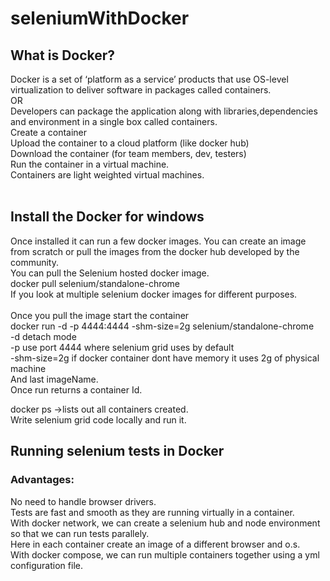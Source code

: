 # seleniumWithDocker </br>
## What is Docker? </br>
Docker is a set of ‘platform as a service’ products that use OS-level virtualization to deliver software in packages called containers. </br>
OR </br>
Developers can package the application along with libraries,dependencies and environment in a single box called containers. </br>
Create a container </br>
Upload the container to a cloud platform (like docker hub) </br>
Download the container (for team members, dev, testers) </br>
Run the container in a virtual machine. </br>
Containers are light weighted virtual machines. </br>
</br>
## Install the Docker for windows </br>
Once installed it can run a few docker images. You can create an image from scratch or pull the images from the docker hub developed by the community. </br>
You can pull the Selenium hosted docker image. </br>
docker pull selenium/standalone-chrome </br>
If you look at multiple selenium docker images for different purposes. </br>
</br>
Once you pull the image start the container </br>
docker run -d -p 4444:4444 -shm-size=2g selenium/standalone-chrome </br>
-d detach mode </br> 
-p use port 4444 where selenium grid uses by default </br>
-shm-size=2g if docker container dont have memory it uses 2g of physical machine </br>
And last imageName. </br>
Once run returns a container Id. </br>

docker ps →lists out all containers created. </br>
Write selenium grid code locally and run it. </br>

## Running selenium tests in Docker </br>
### Advantages:</br>
No need to handle browser drivers. </br>
Tests are fast and smooth as they are running virtually in a container. </br>
With docker network, we can create a selenium hub and node environment so that we can run tests parallely. </br>
Here in each container create an image of a different browser and o.s. </br>
With docker compose, we can run multiple containers together using a yml configuration file. </br>
